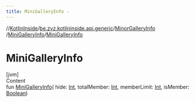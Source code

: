 ```yaml
---
title: MiniGalleryInfo -
---
```

//[KotlinInside](../../../index.md)/[be.zvz.kotlininside.api.generic](../../index.md)/[MinorGalleryInfo](../index.md)
/[MiniGalleryInfo](index.md)/[MiniGalleryInfo](-mini-gallery-info.md)

# MiniGalleryInfo

[jvm]  
Content  
fun [MiniGalleryInfo](-mini-gallery-info.md)(
hide: [Int](https://kotlinlang.org/api/latest/jvm/stdlib/kotlin/-int/index.html),
totalMember: [Int](https://kotlinlang.org/api/latest/jvm/stdlib/kotlin/-int/index.html),
memberLimit: [Int](https://kotlinlang.org/api/latest/jvm/stdlib/kotlin/-int/index.html),
isMember: [Boolean](https://kotlinlang.org/api/latest/jvm/stdlib/kotlin/-boolean/index.html))  



